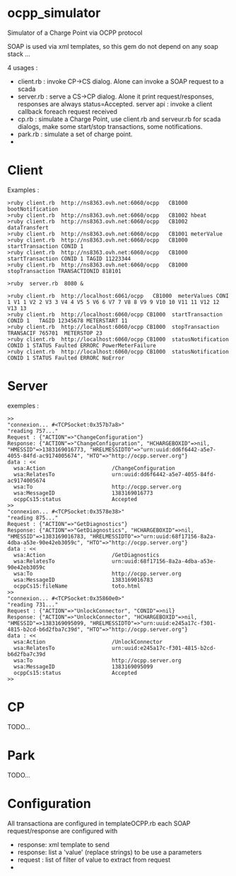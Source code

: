 ocpp_simulator
==============

Simulator of a Charge Point via OCPP protocol

SOAP is used via xml templates, so this gem do not depend on any soap stack ...

4 usages :
* client.rb : invoke CP->CS dialog. Alone can invoke a SOAP request to a scada
* server.rb : serve a CS->CP dialog. Alone it print request/responses,  responses are always status=Accepted. 
              server api : invoke a client callback foreach request received
* cp.rb : simulate a Charge Point, use client.rb and serveur.rb for scada dialogs, make some start/stop 
          transactions, some notifications.
* park.rb : simulate a set of charge point.
* 

Client
======

Examples :

    >ruby client.rb  http://ns8363.ovh.net:6060/ocpp   CB1000 bootNotification
    >ruby client.rb  http://ns8363.ovh.net:6060/ocpp   CB1002 hbeat
    >ruby client.rb  http://ns8363.ovh.net:6060/ocpp   CB1002 dataTransfert
    >ruby client.rb  http://ns8363.ovh.net:6060/ocpp   CB1001 meterValue
    >ruby client.rb  http://ns8363.ovh.net:6060/ocpp   CB1000 startTransaction CONID 1
    >ruby client.rb  http://ns8363.ovh.net:6060/ocpp   CB1000 startTransaction CONID 1 TAGID 11223344
    >ruby client.rb  http://ns8363.ovh.net:6060/ocpp   CB1000 stopTransaction TRANSACTIONID 818101 

    >ruby  server.rb  8080 &

    >ruby client.rb  http://localhost:6061/ocpp   CB1000  meterValues CONI 1 V1 1 V2 2 V3 3 V4 4 V5 5 V6 6 V7 7 V8 8 V9 9 V10 10 V11 11 V12 12 V13 13 
    >ruby client.rb  http://localhost:6060/ocpp CB1000  startTransaction  CONID 1   TAGID 12345678 METERSTART 11 
    >ruby client.rb  http://localhost:6060/ocpp CB1000  stopTransaction TRANSACIF 765701  METERSTOP 23 
    >ruby client.rb  http://localhost:6060/ocpp CB1000  statusNotification CONID 1 STATUS Faulted ERRORC PowerMeterFailure 
    >ruby client.rb  http://localhost:6060/ocpp CB1000  statusNotification CONID 1 STATUS Faulted ERRORC NoError 

Server
=====

exemples :
```
>>
"connexion... #<TCPSocket:0x357b7a8>"
"reading 757..."
Request : {"ACTION"=>"ChangeConfiguration"}
Response: {"ACTION"=>"ChangeConfiguration", "HCHARGEBOXID"=>nil, "HMESSID"=>1383169016773, "HRELMESSIDTO"=>"urn:uuid:dd6f6442-a5e7-4055-84fd-ac9174005674", "HTO"=>"http://ocpp.server.org"}
data : <<
  wsa:Action                     /ChangeConfiguration
  wsa:RelatesTo                  urn:uuid:dd6f6442-a5e7-4055-84fd-ac9174005674
  wsa:To                         http://ocpp.server.org
  wsa:MessageID                  1383169016773
  ocppCs15:status                Accepted
>>
"connexion... #<TCPSocket:0x3578e38>"
"reading 875..."
Request : {"ACTION"=>"GetDiagnostics"}
Response: {"ACTION"=>"GetDiagnostics", "HCHARGEBOXID"=>nil, "HMESSID"=>1383169016783, "HRELMESSIDTO"=>"urn:uuid:68f17156-8a2a-4dba-a53e-90e42eb3059c", "HTO"=>"http://ocpp.server.org"}
data : <<
  wsa:Action                     /GetDiagnostics
  wsa:RelatesTo                  urn:uuid:68f17156-8a2a-4dba-a53e-90e42eb3059c
  wsa:To                         http://ocpp.server.org
  wsa:MessageID                  1383169016783
  ocppCs15:fileName              toto.html
>>
"connexion... #<TCPSocket:0x35860e0>"
"reading 731..."
Request : {"ACTION"=>"UnlockConnector", "CONID"=>nil}
Response: {"ACTION"=>"UnlockConnector", "HCHARGEBOXID"=>nil, "HMESSID"=>1383169095099, "HRELMESSIDTO"=>"urn:uuid:e245a17c-f301-4815-b2cd-b6d2fba7c39d", "HTO"=>"http://ocpp.server.org"}
data : <<
  wsa:Action                     /UnlockConnector
  wsa:RelatesTo                  urn:uuid:e245a17c-f301-4815-b2cd-b6d2fba7c39d
  wsa:To                         http://ocpp.server.org
  wsa:MessageID                  1383169095099
  ocppCs15:status                Accepted
>>
```


CP
===
TODO...

Park
====
TODO...

Configuration
=============

All transactiona are configured in templateOCPP.rb
each SOAP request/response are configured with
* response: xml template to send
* response: list a 'value'  (replace strings) to be use a parameters
* request : list of filter of value to extract from request
* 



